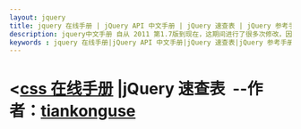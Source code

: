 ```yaml
---
layout: jquery
title: jquery 在线手册 | jQuery API 中文手册 | jQuery 速查表 | jQuery 参考手册 | jQuery CHM | jQuery 在线文档
description: jquery中文手册 自从 2011 第1.7版到现在，这期间进行了很多次修改，因为作者相信：只要用心，哪怕一个小玩意都可以做到极致。 若喜欢 jquery中文手册，期待小额资金捐赠以支持开源 :-)
keywords : jquery 在线手册|jQuery API 中文手册|jQuery 速查表|jQuery 参考手册|jQuery CHM
---
```


<div id="content">
    <h1><<a href="{{ site.url }}/doc/css/" title="css 在线手册">css 在线手册</a> |jQuery 速查表&nbsp;&nbsp;--作者：<a target="_blank" href="{{ site.url }}">tiankonguse</a></h1>
    <div  class="jquery-content clearfix"></div>
</div>

<script>
    $(function () {
	    $(".jquery-content").load("ex_left.html");
    });
</script>

